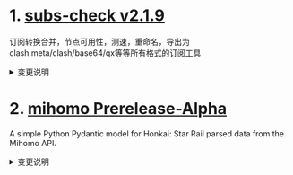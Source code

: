 
# 1. [subs-check v2.1.9](https://github.com/beck-8/subs-check/releases/tag/v2.1.9)  
订阅转换合并，节点可用性，测速，重命名，导出为clash.meta/clash/base64/qx等等所有格式的订阅工具
<details>
<summary>变更说明</summary>

## Changelog
* d99a729d3e0d9f3ab2cef528c57cecd73d970d05 fix: 修复hy up/down 
* f710c2fa51dc631f3d30e34c52eb2235b0f37ea8 op: webui支持查看密钥
* 671a361aaf472927da51e5386216189c3b561910 op: 调整获取订阅并发&&调整超时时间

  

</details>

# 2. [mihomo Prerelease-Alpha](https://github.com/MetaCubeX/mihomo/releases/tag/Prerelease-Alpha)  
A simple Python Pydantic model for Honkai: Star Rail parsed data from the Mihomo API.
<details>
<summary>变更说明</summary>

Release created at  Mon Apr 28 11:17:40 CST 2025
Synchronize Alpha branch code updates, keeping only the latest version
<br>



  

</details>

